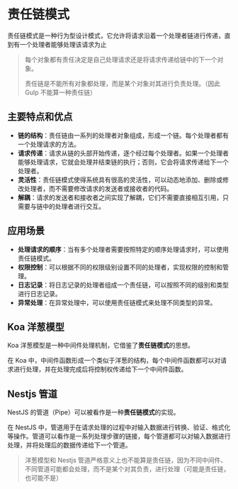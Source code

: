 # 责任链模式

责任链模式是一种行为型设计模式，它允许将请求沿着一个处理者链进行传递，直到有一个处理者能够处理该请求为止

> 每个对象都有责任决定是自己处理请求还是将请求传递给链中的下一个对象。
>
> 责任链是不能所有对象都处理，而是某个对象对其进行负责处理。（因此 Gulp 不能算一种责任链）

## 主要特点和优点

-   **链的结构**：责任链由一系列的处理者对象组成，形成一个链。每个处理者都有一个处理请求的方法。
-   **请求传递**：请求从链的头部开始传递，逐个经过每个处理者。如果一个处理者能够处理请求，它就会处理并结束链的执行；否则，它会将请求传递给下一个处理者。
-   **灵活性**：责任链模式使得系统具有很高的灵活性，可以动态地添加、删除或修改处理者，而不需要修改请求的发送者或接收者的代码。
-   **解耦**：请求的发送者和接收者之间实现了解耦，它们不需要直接相互引用，只需要与链中的处理者进行交互。

## 应用场景

-   **处理请求的顺序**：当有多个处理者需要按照特定的顺序处理请求时，可以使用责任链模式。
-   **权限控制**：可以根据不同的权限级别设置不同的处理者，实现权限的控制和管理。
-   **日志记录**：将日志记录的处理者组成一个责任链，可以按照不同的级别和类型进行日志记录。
-   **异常处理**：在异常处理中，可以使用责任链模式来处理不同类型的异常。

## Koa 洋葱模型

Koa 洋葱模型是一种中间件处理机制，它借鉴了**责任链模式**的思想。

在 Koa 中，中间件函数形成一个类似于洋葱的结构，每个中间件函数都可以对请求进行处理，并在处理完成后将控制权传递给下一个中间件函数。

## Nestjs 管道

NestJS 的管道（Pipe）可以被看作是一种**责任链模式**的实现。

在 NestJS 中，管道用于在请求处理的过程中对输入数据进行转换、验证、格式化等操作。管道可以看作是一系列处理步骤的链接，每个管道都可以对输入数据进行处理，并将处理后的数据传递给下一个管道。

> 洋葱模型和 Nestjs 管道严格意义上也不能算是责任链，因为不同中间件、不同管道可能都会处理，而不是某个对其负责，进行处理（可能是责任链，也可能不是）
